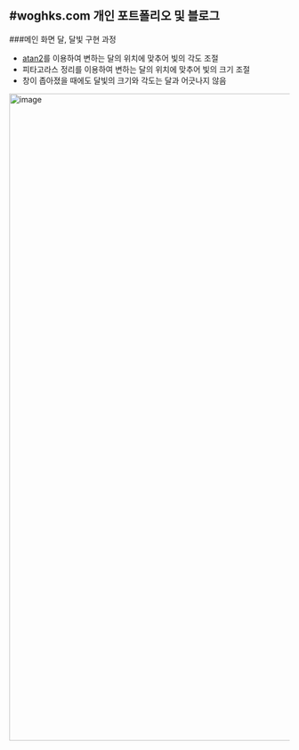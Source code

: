 #woghks.com 개인 포트폴리오 및 블로그
-------
###메인 화면 달, 달빛 구현 과정

+ [atan2](https://blog.spiralmoon.dev/entry/프로그래밍-이론-두-점-사이의-절대각도를-재는-atan2)를 이용하여 변하는 달의 위치에 맞추어 빛의 각도 조절
+ 피타고라스 정리를 이용하여 변하는 달의 위치에 맞추어 빛의 크기 조절
+ 창이 좁아졌을 때에도 달빛의 크기와 각도는 달과 어긋나지 않음
<img width="1161" alt="image" src="https://github.com/user-attachments/assets/e013ba17-cb51-4957-a1e8-c698c46993f0">
